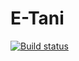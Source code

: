 # E-Tani

[![Build status](https://build.appcenter.ms/v0.1/apps/55f60630-184a-4a83-9224-7bf92ba501b5/branches/Develop/badge)](https://appcenter.ms)
